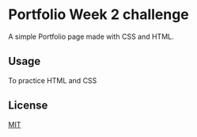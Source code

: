 # Portfolio Week 2 challenge

A simple Portfolio page made with CSS and HTML.

## Usage
To practice HTML and CSS
## License

[MIT](https://choosealicense.com/licenses/mit/)
